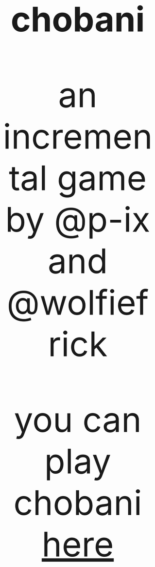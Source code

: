 <center>
	<h1 style='font-size:8em'>chobani</h1>
	<p style='font-size:8em'>an incremental game by @p-ix and @wolfiefrick</p>
    <p style='font-size:8em'>you can play chobani <a href='http://p-ix.github.io/chobani/'>here</a></p>
</center>